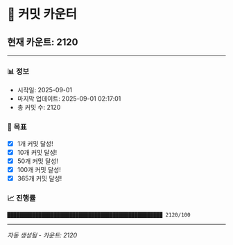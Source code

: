 # 🔢 커밋 카운터

## 현재 카운트: 2120

---

### 📊 정보
- 시작일: 2025-09-01
- 마지막 업데이트: 2025-09-01 02:17:01
- 총 커밋 수: 2120

### 🎯 목표
- [x] 1개 커밋 달성!
- [x] 10개 커밋 달성!
- [x] 50개 커밋 달성!
- [x] 100개 커밋 달성!
- [x] 365개 커밋 달성!

### 📈 진행률
```
██████████████████████████████████████████████████ 2120/100
```

---
*자동 생성됨 - 카운트: 2120*
